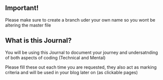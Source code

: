 ## Important!
Please make sure to create a branch uder your own name so you wont be altering the master file

## What is this Journal?
You will be using this Journal to document your journey and undersatnding of both aspects of coding (Technical and Mental)

Please fill these out each time you are requested, they also act as marking criteria and will be used in your blog later on (as clickable pages)

